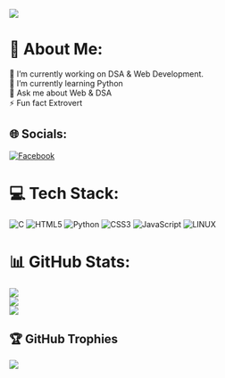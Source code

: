 [![](https://visitcount.itsvg.in/api?id=Arnab-py&icon=0&color=0)](https://visitcount.itsvg.in)
# 💫 About Me:
🔭 I’m currently working on DSA & Web Development.<br>🌱 I’m currently learning Python<br>💬 Ask me about Web & DSA<br>⚡ Fun fact Extrovert


## 🌐 Socials:
[![Facebook](https://img.shields.io/badge/Facebook-%231877F2.svg?logo=Facebook&logoColor=white)](https://facebook.com/https://www.facebook.com/profile.php?id=100045678708314) 

# 💻 Tech Stack:
![C](https://img.shields.io/badge/c-%2300599C.svg?style=plastic&logo=c&logoColor=white) ![HTML5](https://img.shields.io/badge/html5-%23E34F26.svg?style=plastic&logo=html5&logoColor=white) ![Python](https://img.shields.io/badge/python-3670A0?style=plastic&logo=python&logoColor=ffdd54) ![CSS3](https://img.shields.io/badge/css3-%231572B6.svg?style=plastic&logo=css3&logoColor=white) ![JavaScript](https://img.shields.io/badge/javascript-%23323330.svg?style=plastic&logo=javascript&logoColor=%23F7DF1E) ![LINUX](https://img.shields.io/badge/Linux-FCC624?style=plastic&logo=linux&logoColor=black)
# 📊 GitHub Stats:
![](https://github-readme-stats.vercel.app/api?username=Arnab-py&theme=dark&hide_border=false&include_all_commits=true&count_private=false)<br/>
![](https://github-readme-streak-stats.herokuapp.com/?user=Arnab-py&theme=dark&hide_border=false)<br/>
![](https://github-readme-stats.vercel.app/api/top-langs/?username=Arnab-py&theme=dark&hide_border=false&include_all_commits=true&count_private=false&layout=compact)

## 🏆 GitHub Trophies
![](https://github-profile-trophy.vercel.app/?username=Arnab-py&theme=dark&no-frame=true&no-bg=true&margin-w=4)

